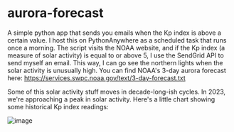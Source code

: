 # aurora-forecast
A simple python app that sends you emails when the Kp index is above a certain value. I host this on PythonAnywhere as a scheduled task that runs once a morning. The script visits the NOAA website, and if the Kp index (a measure of solar activity) is equal to or above 5, I use the SendGrid API to send myself an email. This way, I can go see the northern lights when the solar activity is unusually high. You can find NOAA's 3-day aurora forecast here: https://services.swpc.noaa.gov/text/3-day-forecast.txt

Some of this solar activity stuff moves in decade-long-ish cycles. In 2023, we're approaching a peak in solar activity. Here's a little chart showing some historical Kp index readings:

![image](https://github.com/pete-rodrigue/aurora-forecast/assets/8962291/01a1c7a8-ccbb-4f7b-8cae-94578153684a)


